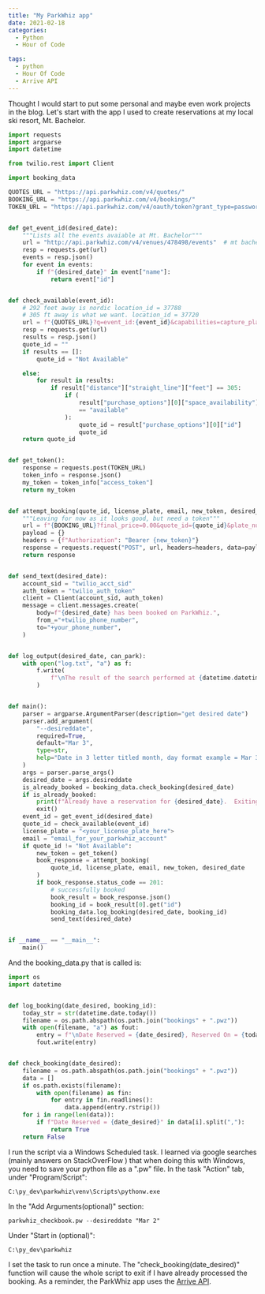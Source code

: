```yaml
---
title: "My ParkWhiz app"
date: 2021-02-18
categories:
  - Python
  - Hour of Code

tags:
  - python
  - Hour Of Code
  - Arrive API
---
```


Thought I would start to put some personal and maybe even work projects in the blog.  Let's start with the app I used to create reservations at my local ski resort, Mt. Bachelor.

```python
import requests
import argparse
import datetime

from twilio.rest import Client

import booking_data

QUOTES_URL = "https://api.parkwhiz.com/v4/quotes/"
BOOKING_URL = "https://api.parkwhiz.com/v4/bookings/"
TOKEN_URL = "https://api.parkwhiz.com/v4/oauth/token?grant_type=password&scope=public&customer_email=<your_email_here>&customer_password=<your_password_here>"


def get_event_id(desired_date):
    """Lists all the events avaiable at Mt. Bachelor"""
    url = "http://api.parkwhiz.com/v4/venues/478498/events"  # mt bachelor id = 478498
    resp = requests.get(url)
    events = resp.json()
    for event in events:
        if f"{desired_date}" in event["name"]:
            return event["id"]


def check_available(event_id):
    # 292 feet away is nordic location_id = 37788
    # 305 ft away is what we want. location_id = 37720
    url = f"{QUOTES_URL}?q=event_id:{event_id}&capabilities=capture_plate:always&response=bookable&return=curated"
    resp = requests.get(url)
    results = resp.json()
    quote_id = ""
    if results == []:
        quote_id = "Not Available"

    else:
        for result in results:
            if result["distance"]["straight_line"]["feet"] == 305:
                if (
                    result["purchase_options"][0]["space_availability"]["status"]
                    == "available"
                ):
                    quote_id = result["purchase_options"][0]["id"]
                    quote_id
    return quote_id


def get_token():
    response = requests.post(TOKEN_URL)
    token_info = response.json()
    my_token = token_info["access_token"]
    return my_token


def attempt_booking(quote_id, license_plate, email, new_token, desired_date):
    """Leaving for now as it looks good, but need a token"""
    url = f"{BOOKING_URL}?final_price=0.00&quote_id={quote_id}&plate_number={license_plate}&email={email}&send_email_confirmation=True"
    payload = {}
    headers = {f"Authorization": "Bearer {new_token}"}
    response = requests.request("POST", url, headers=headers, data=payload)
    return response


def send_text(desired_date):
    account_sid = "twilio_acct_sid"
    auth_token = "twilio_auth_token"
    client = Client(account_sid, auth_token)
    message = client.messages.create(
        body=f"{desired_date} has been booked on ParkWhiz.",
        from_="+twilio_phone_number",
        to="+your_phone_number",
    )


def log_output(desired_date, can_park):
    with open("log.txt", "a") as f:
        f.write(
            f"\nThe result of the search performed at {datetime.datetime.now()} was {desired_date} is {can_park}"
        )


def main():
    parser = argparse.ArgumentParser(description="get desired date")
    parser.add_argument(
        "--desireddate",
        required=True,
        default="Mar 3",
        type=str,
        help="Date in 3 letter titled month, day format example = Mar 3",
    )
    args = parser.parse_args()
    desired_date = args.desireddate
    is_already_booked = booking_data.check_booking(desired_date)
    if is_already_booked:
        print(f"Already have a reservation for {desired_date}.  Exiting....")
        exit()
    event_id = get_event_id(desired_date)
    quote_id = check_available(event_id)
    license_plate = "<your_license_plate_here">
    email = "email_for_your_parkwhiz_account"
    if quote_id != "Not Available":
        new_token = get_token()
        book_response = attempt_booking(
            quote_id, license_plate, email, new_token, desired_date
        )
        if book_response.status_code == 201:
            # successfully booked
            book_result = book_response.json()
            booking_id = book_result[0].get("id")
            booking_data.log_booking(desired_date, booking_id)
            send_text(desired_date)


if __name__ == "__main__":
    main()
```

And the booking_data.py that is called is:
```python
import os
import datetime


def log_booking(date_desired, booking_id):
    today_str = str(datetime.date.today())
    filename = os.path.abspath(os.path.join("bookings" + ".pwz"))
    with open(filename, "a") as fout:
        entry = f"\nDate Reserved = {date_desired}, Reserved On = {today_str}, reservation_id = {booking_id}"
        fout.write(entry)


def check_booking(date_desired):
    filename = os.path.abspath(os.path.join("bookings" + ".pwz"))
    data = []
    if os.path.exists(filename):
        with open(filename) as fin:
            for entry in fin.readlines():
                data.append(entry.rstrip())
    for i in range(len(data)):
        if f"Date Reserved = {date_desired}" in data[i].split(","):
            return True
    return False

```

I run the script via a Windows Scheduled task.  I learned via google searches (mainly answers on StackOverFlow ) that when doing this with Windows, you need to save your python file as a ".pw" file. In the task "Action" tab, under "Program/Script":

```shell
C:\py_dev\parkwhiz\venv\Scripts\pythonw.exe
```

In the "Add Arguments(optional)" section:

```shell
parkwhiz_checkbook.pw --desireddate "Mar 2"
```
Under "Start in (optional)":
```shell
C:\py_dev\parkwhiz
```

I set the task to run once a minute. The "check_booking(date_desired)" function will cause the whole script to exit if I have already processed the booking. As a reminder, the ParkWhiz app uses the [Arrive API][arrive].


[arrive]:https://developer.arrive.com/



